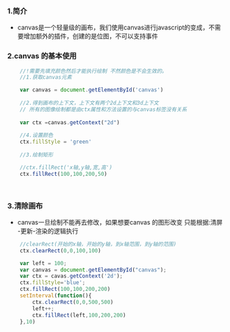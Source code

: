 ### 1.简介

- canvas是一个轻量级的画布，我们使用canvas进行javascript的变成，不需要增加额外的插件，创建的是位图，不可以支持事件

### 2.canvas 的基本使用
```js
 	//!需要先填充颜色然后才能执行绘制 不然颜色是不会生效的。
    //1.获取canvas元素

	var canvas = document.getElementById('canvas')
	
	//2.得到画布的上下文，上下文有两个2d上下文和3d上下文
	// 所有的图像绘制都是由ctx属性和方法设置的与canvas标签没有关系
	
	var ctx =canvas.getContext("2d")
	
	//4.设置颜色
	ctx.fillStyle = 'green'
	
	//3.绘制矩形

	//ctx.fillRect('x轴,y轴,宽,高')
	ctx.fillRect(100,100,200,50)

	

```

###  3.清除画布
- canvas一旦绘制不能再去修改，如果想要canvas 的图形改变 只能根据:清屏 -更新-渲染的逻辑执行
```js
	//clearRect(开始的x轴，开始的y轴，到x轴范围，到y轴的范围)
	ctx.clearRect(0,0,100,100)
```

```js
	var left = 100;
	var canvas = document.getElementById("canvas");
	var ctx = cavas.getContext('2d');
	ctx.fillStyle='blue';
	ctx.fillRect(100,100,200,200)
	setInterval(function(){
		ctx.clearRect(0,0,500,500)
		left++;
		ctx.fillRect(left,100,200,200)
	},10)
```
